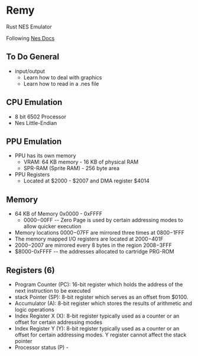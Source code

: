 # Remy
Rust NES Emulator

Following [Nes Docs](http://nesdev.com/NESDoc.pdf)
## To Do General
- input/output
  - Learn how to deal with graphics  
  - Learn how to read in a .nes file

## CPU Emulation
- 8 bit 6502 Processor
- Nes Little-Endian

## PPU Emulation
- PPU has its own memory  
  - VRAM: 64 KB memory  - 16 KB of physical RAM
  - SPR-RAM (Sprite RAM) - 256 byte area
- PPU Registers
  - Located at $2000 - $2007 and DMA register $4014

## Memory
- 64 KB of Memory 0x0000 - 0xFFFF
  - $0000-$00FF -- Zero Page is used by certain addressing modes to allow quicker execution
- Memory locations $0000-$07FF are mirrored three times at $0800-$1FFF
- The memory mapped I/O registers are located at $2000-$401F
-  $2000-$2007 are mirrored every 8 bytes
in the region $2008-$3FFF
- $8000-0xFFFF -- the addresses allocated to cartridge PRG-ROM

## Registers (6)
- Program Counter (PC): 16-bit register which holds the address of the next instruction to be executed
- stack Pointer (SP): 8-bit register which serves as an offset from $0100.
- Accumulator (A): 8-bit register which stores the results of arithmetic and logic operations
- Index Register X (X): 8-bit register typically used as a counter or an offset for certain addressing modes
- Index Register Y (Y): 8-bit register typically used as a counter or an offset for certain addressing modes. Y register cannot affect the stack pointer
- Processor status (P) -

